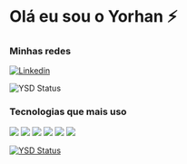 <h1>Olá eu sou o Yorhan ⚡</h1>

<h3>Minhas redes</h3>

[![Linkedin](https://img.shields.io/badge/LinkedIn-0077B5?style=for-the-badge&logo=linkedin&logoColor=white)](https://www.linkedin.com/in/yorhan-david-8a4a20210/)

![YSD Status](https://github-readme-stats.vercel.app/api?username=YorhanSD&show_icons=true&theme=dracula)

### Tecnologias que mais uso

![](https://img.shields.io/badge/Unity-100000?style=for-the-badge&logo=unity&logoColor=white)
![](https://img.shields.io/badge/Java-ED8B00?style=for-the-badge&logo=java&logoColor=white)
![](https://img.shields.io/badge/C%23-239120?style=for-the-badge&logo=c-sharp&logoColor=white)
![](https://img.shields.io/badge/HTML5-E34F26?style=for-the-badge&logo=html5&logoColor=white)
![](https://img.shields.io/badge/CSS3-1572B6?style=for-the-badge&logo=css3&logoColor=white)
![](https://img.shields.io/badge/JavaScript-323330?style=for-the-badge&logo=javascript&logoColor=F7DF1E)

[![YSD Status](https://github-readme-stats.vercel.app/api/top-langs/?username=YorhanSD&layout=compact)](https://github.com/anuraghazra/github-readme-stats)

